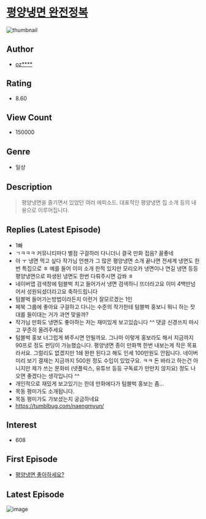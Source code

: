 # [평양냉면 완전정복](https://comic.naver.com/bestChallenge/list?titleId=778860)
![thumbnail](https://image-comic.pstatic.net/user_contents_data/challenge_comic/2021/08/11/310849/thumbnail_434x33062190f26_ec41_4c72_80b6_3edb73b33f4a_00008501.JPEG)

## Author
- [oz****](https://comic.naver.com/artistTitle?id=310849)

## Rating
- 8.60

## View Count
- 150000

## Genre
- 일상

## Description
> 평양냉면을 즐기면서 있었던 여러 에피소드. 대표적인 평양냉면 집 소개 등의 내용으로 이루어집니다.

## Replies (Latest Episode)
- 1빠
- ㄱㅋㅋㅋ 커뮤니티마다 별점 구걸하러 다니더니 결국 만화 접음? 꼴좋네
- 아 ㅜ 냉면 먹고 싶다 작가님 언젠가 그 많은 평양냉면 소개 끝나면 전세계 냉면도 한번 특집으로 ㅎ 예를 들어 이미 소개 한적 있지만 모리오카 냉면이나 연길 냉면 등등 평양냉면으로 파생된 냉면도 한번 다뤄주시면 감쏴 ㅎ
- 네이버앱 검색창에 텀블벅 치고 들어가서 냉면 검색하니 뜨더라고요 이미 4백만넘어서 성원되셨더라고요 축하드립니다
- 텀블벅 들어가는방법이라든지 이런거 잘모르겠는 1인
- 페북 그룹에 좋아요 구걸하고 다니는 수준의 작가한테 텀블벅 홍보니 뭐니 하는 잣대를 들이대는 거가 과연 맞을까?
- 작가님 만화도 냉면도 좋아하는 저는 재미있게 보고있습니다 ^^ 댓글 신경쓰지 마시고 꾸준히 올려주세요
- 텀블벅 홍보 너그럽게 봐주시면 안될까요. 그나마 이렇게 홍보라도 해서 지금까지 90프로 정도 펀딩이 가능했습니다. 평양냉면 종이 만화책 한번 내보는게 작은 목표라서요. 그럴리도 없겠지만 1쇄 완판 된다고 해도 인세 100만원도 안됩니다. 네이버 미리 보기 결재는 지금까지 500원 정도 수입이 있었구요. ㅋㅋ 돈 바라고 하는건 아니지만 제가 쓰는 문화비 (넷플릭스, 유튜브 등등 구독료가 만만치 않지요) 정도 나오면 좋겠다는 생각입니다 ^^
- 개인적으로 재밌게 보고있기는 한데 만화에다가 텀블벅 홍보는 좀...
- 목동 평미가도 소개됩니다.
- 목동 평미가도 가보셨는지 궁금하네요
- https://tumblbug.com/naengmyun/

## Interest
- 608

## First Episode
- [평양냉면 좋아하세요?](https://comic.naver.com/bestChallenge/detail?titleId=778860&no=1)

## Latest Episode
![image](https://image-comic.pstatic.net/user_contents_data/challenge_comic/2022/02/19/310849/upload_3847542352405149752.jpeg)
